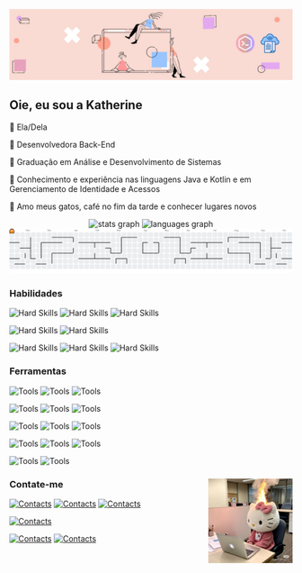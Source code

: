![header](/images/banner-rosa-pessego-linkedin.jpg)

## Oie, eu sou a Katherine

:blossom: Ela/Dela

:blossom: Desenvolvedora Back-End

:blossom: Graduação em Análise e Desenvolvimento de Sistemas

:blossom: Conhecimento e experiência nas linguagens Java e Kotlin e em Gerenciamento de Identidade e Acessos

:blossom: Amo meus gatos, café no fim da tarde e conhecer lugares novos

<div align="center">
  <img src="https://github-readme-stats.vercel.app/api?username=hanakathy&hide_title=false&hide_rank=false&show_icons=true&include_all_commits=true&count_private=true&disable_animations=false&theme=dracula&locale=en&hide_border=false" height="150" alt="stats graph"  /> <img src="https://github-readme-stats.vercel.app/api/top-langs?username=hanakathy&locale=en&hide_title=false&layout=compact&card_width=320&langs_count=5&theme=dracula&hide_border=false" height="150" alt="languages graph"  />
</div>

<picture>
  <source media="(prefers-color-scheme: dark)" srcset="https://raw.githubusercontent.com/hanakathy/hanakathy/output/pacman-contribution-graph-dark.svg">
  <source media="(prefers-color-scheme: light)" srcset="https://raw.githubusercontent.com/hanakathy/hanakathy/output/pacman-contribution-graph.svg">
  <img alt="pacman contribution graph" src="https://raw.githubusercontent.com/hanakathy/hanakathy/output/pacman-contribution-graph.svg">
</picture>

### Habilidades
<!-- Hard Skills -->
![Hard Skills](https://img.shields.io/badge/java-4682B4?style=for-the-badge)
![Hard Skills](https://img.shields.io/badge/Kotlin-B125EA?style=for-the-badge&logo=kotlin&logoColor=white)
![Hard Skills](https://img.shields.io/badge/PLSQL-F80000?style=for-the-badge&logo=oracle&logoColor=black)

![Hard Skills](https://img.shields.io/badge/IBM%20Cloud-1261FE?style=for-the-badge&logo=IBM%20Cloud&logoColor=white)
![Hard Skills](https://img.shields.io/badge/microsoft%20azure-0089D6?style=for-the-badge&logo=microsoft-azure&logoColor=white)

![Hard Skills](https://img.shields.io/badge/Spring-6DB33F?style=for-the-badge&logo=spring&logoColor=white)
![Hard Skills](https://img.shields.io/badge/Spring_Boot-6DB33F?style=for-the-badge&logo=spring-boot&logoColor=white)
![Hard Skills](https://img.shields.io/badge/Hibernate-59666C?style=for-the-badge&logo=Hibernate&logoColor=white)

<!-- Tools -->
### Ferramentas
<!-- ides -->
![Tools](https://img.shields.io/badge/IntelliJ_IDEA-000000.svg?style=for-the-badge&logo=intellij-idea&logoColor=white)
![Tools](https://img.shields.io/badge/Eclipse-2C2255?style=for-the-badge&logo=eclipse&logoColor=white)
![Tools](https://img.shields.io/badge/VSCode-0078D4?style=for-the-badge&logo=visual%20studio%20code&logoColor=white)

![Tools](https://img.shields.io/badge/Swagger-85EA2D?style=for-the-badge&logo=Swagger&logoColor=white)
![Tools](https://img.shields.io/badge/Jenkins-49728B?style=for-the-badge&logo=jenkins&logoColor=white)
![Tools](https://img.shields.io/badge/VMware-231f20?style=for-the-badge&logo=VMware&logoColor=white)

<!-- databases -->
![Tools](https://img.shields.io/badge/Oracle-F80000?style=for-the-badge&logo=oracle&logoColor=black)
![Tools](https://img.shields.io/badge/MySQL-005C84?style=for-the-badge&logo=mysql&logoColor=white)
![Tools](https://img.shields.io/badge/dbeaver-382923?style=for-the-badge&logo=dbeaver&logoColor=white)

<!-- git -->
![Tools](https://img.shields.io/badge/GitHub-100000?style=for-the-badge&logo=github&logoColor=white)
![Tools](https://img.shields.io/badge/GitLab-330F63?style=for-the-badge&logo=gitlab&logoColor=white)
![Tools](https://img.shields.io/badge/GIT-E44C30?style=for-the-badge&logo=git&logoColor=white)

![Tools](https://img.shields.io/badge/Insomnia-5849be?style=for-the-badge&logo=Insomnia&logoColor=white)
![Tools](https://img.shields.io/badge/Postman-FF6C37?style=for-the-badge&logo=Postman&logoColor=white)

###

<!-- img da hello kitty no pc -->
<img align="right" height="150" src="/images/hellokitty-trabalhando.jpg"  />

### Contate-me
<!-- Freelance profiles --> 
[![Contacts](https://img.shields.io/badge/fiverr-1DBF73?style=for-the-badge&logo=fiverr&logoColor=white)](https://br.fiverr.com/sellers/kath_martins/)
[![Contacts](https://img.shields.io/badge/Freelancer-29B2FE?style=for-the-badge&logo=Freelancer&logoColor=white)](https://www.br.freelancer.com/u/katherineam33)
[![Contacts](https://img.shields.io/badge/UpWork-6FDA44?style=for-the-badge&logo=Upwork&logoColor=white)](https://upwork.com/freelancers/~01b034d7e373c46ae0)
<!-- Arc https://arc.dev/@khanam -->

<!-- Personal chanel -->
[![Contacts](https://img.shields.io/badge/Telegram-2CA5E0?style=for-the-badge&logo=telegram&logoColor=white)](https://t.me/+eS1XfPgn2noyYzAx)

<!-- E-mail -->
[![Contacts](https://img.shields.io/badge/Gmail-D14836?style=for-the-badge&logo=gmail&logoColor=white)](emailto:khanamartins@gmail.com)
[![Contacts](https://img.shields.io/badge/LinkedIn-0077B5?style=for-the-badge&logo=linkedin&logoColor=white)](https://www.linkedin.com/in/katherine-m-a2786a200/)

<br clear="both">